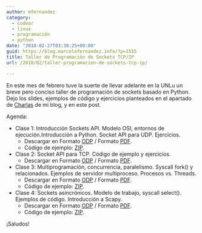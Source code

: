 ```yaml
---
author: mfernandez
category:
  - codear
  - linux
  - programación
  - python
date: "2018-02-27T03:38:25+00:00"
guid: https://blog.marcelofernandez.info/?p=1555
title: Taller de Programación de Sockets TCP/IP
url: /2018/02/taller-programacion-de-sockets-tcp-ip/

---
```

En este mes de febrero tuve la suerte de llevar adelante en la UNLu un breve pero conciso taller de programación de sockets basado en Python. Dejo los slides, ejemplos de código y ejercicios planteados en el apartado de [Charlas](/charlas/) de mi blog, y en este post.

Agenda:

- Clase 1: Introducción Sockets API. Modelo OSI, entornos de ejecución.Introducción a Python. Socket API para UDP. Ejercicios.
  - Descargar en Formato [ODP](http://marcelofernandez.info/sockets/slides/Taller%20Sockets-C1.odp) / Formato [PDF](http://marcelofernandez.info/sockets/slides/Taller%20Sockets-C1.pdf).
  - Código de ejemplo: [ZIP](http://marcelofernandez.info/sockets/code/Clase%201%20-%20UDP.zip).
- Clase 2: Socket API para TCP. Código de ejemplo y ejercicios.
  - Descargar en Formato [ODP](http://marcelofernandez.info/sockets/slides/Taller%20Sockets-C2.odp) / Formato [PDF](http://marcelofernandez.info/sockets/slides/Taller%20Sockets-C2.pdf).
- Clase 3: Multiprogramación, concurrencia, paralelismo. Syscall fork() y relacionados. Ejemplos de servidor multiproceso. Procesos vs. Threads.
  - Descargar en Formato [ODP](http://marcelofernandez.info/sockets/slides/Taller%20Sockets-C3.odp) / Formato [PDF](http://marcelofernandez.info/sockets/slides/Taller%20Sockets-C3.pdf).
  - Código de ejemplo: [ZIP](http://marcelofernandez.info/sockets/code/Clase%203%20-%20Procesos.zip).
- Clase 4: Sockets asincrónicos. Modelo de trabajo, syscall select(). Ejemplos de código. Introducción a Scapy.
  - Descargar en Formato [ODP](http://marcelofernandez.info/sockets/slides/Taller%20Sockets-C4.odp) / Formato [PDF](http://marcelofernandez.info/sockets/slides/Taller%20Sockets-C4.pdf).
  - Código de ejemplo: [ZIP](http://marcelofernandez.info/sockets/code/Clase%204%20-%20Select.zip).

¡Saludos!
